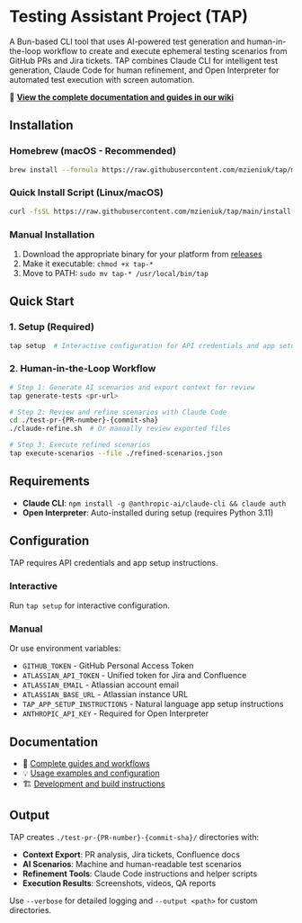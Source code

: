 # Testing Assistant Project (TAP)

A Bun-based CLI tool that uses AI-powered test generation and human-in-the-loop workflow to create and execute ephemeral testing scenarios from GitHub PRs and Jira tickets. TAP combines Claude CLI for intelligent test generation, Claude Code for human refinement, and Open Interpreter for automated test execution with screen automation.

📖 **[View the complete documentation and guides in our wiki](https://github.com/mzieniukbw/tap/wiki)**

## Installation

### Homebrew (macOS - Recommended)

```bash
brew install --formula https://raw.githubusercontent.com/mzieniuk/tap/main/Formula/tap.rb
```

### Quick Install Script (Linux/macOS)

```bash
curl -fsSL https://raw.githubusercontent.com/mzieniuk/tap/main/install.sh | bash
```

### Manual Installation

1. Download the appropriate binary for your platform from [releases](https://github.com/mzieniuk/tap/releases)
2. Make it executable: `chmod +x tap-*`
3. Move to PATH: `sudo mv tap-* /usr/local/bin/tap`

## Quick Start

### 1. Setup (Required)

```bash
tap setup  # Interactive configuration for API credentials and app setup
```

### 2. Human-in-the-Loop Workflow

```bash
# Step 1: Generate AI scenarios and export context for review
tap generate-tests <pr-url>

# Step 2: Review and refine scenarios with Claude Code
cd ./test-pr-{PR-number}-{commit-sha}
./claude-refine.sh  # Or manually review exported files

# Step 3: Execute refined scenarios
tap execute-scenarios --file ./refined-scenarios.json
```

## Requirements

- **Claude CLI**: `npm install -g @anthropic-ai/claude-cli && claude auth`
- **Open Interpreter**: Auto-installed during setup (requires Python 3.11)

## Configuration

TAP requires API credentials and app setup instructions.

### Interactive

Run `tap setup` for interactive configuration.

### Manual

Or use environment variables:

- `GITHUB_TOKEN` - GitHub Personal Access Token
- `ATLASSIAN_API_TOKEN` - Unified token for Jira and Confluence
- `ATLASSIAN_EMAIL` - Atlassian account email
- `ATLASSIAN_BASE_URL` - Atlassian instance URL
- `TAP_APP_SETUP_INSTRUCTIONS` - Natural language app setup instructions
- `ANTHROPIC_API_KEY` - Required for Open Interpreter

## Documentation

- 📖 [Complete guides and workflows](https://github.com/mzieniukbw/tap/wiki)
- 💡 [Usage examples and configuration](EXAMPLES.md)
- 🏗️ [Development and build instructions](BUILD.md)

## Output

TAP creates `./test-pr-{PR-number}-{commit-sha}/` directories with:

- **Context Export**: PR analysis, Jira tickets, Confluence docs
- **AI Scenarios**: Machine and human-readable test scenarios
- **Refinement Tools**: Claude Code instructions and helper scripts
- **Execution Results**: Screenshots, videos, QA reports

Use `--verbose` for detailed logging and `--output <path>` for custom directories.
